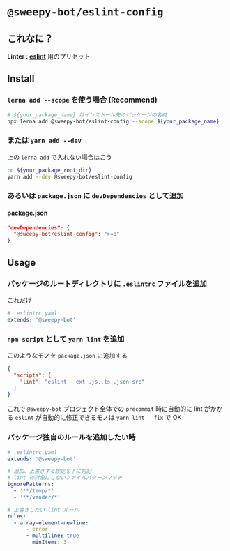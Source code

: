 # `@sweepy-bot/eslint-config`

## これなに？

**Linter : [eslint](https://eslint.org/)** 用のプリセット

## Install

### `lerna add --scope` を使う場合 (Recommend)

```sh
# ${your_package_name} はインストール先のパッケージの名前
npx lerna add @sweepy-bot/eslint-config --scope ${your_package_name}
```

### または `yarn add --dev`

上の `lerna add` で入れない場合はこう

```sh
cd ${your_package_root_dir}
yarn add --dev @sweepy-bot/eslint-config
```

### あるいは `package.json` に `devDependencies` として追加

#### package.json

```json
"devDependencies": {
  "@sweepy-bot/eslint-config": ">=0"
}
```

## Usage

### パッケージのルートディレクトリに `.eslintrc` ファイルを追加

これだけ

```yaml
# .eslintrc.yaml
extends: '@sweepy-bot'
```

### `npm script` として `yarn lint` を追加

このようなモノを `package.json` に追加する

```json
{
  "scripts": {
    "lint": "eslint --ext .js,.ts,.json src"
  }
}
```

これで `@sweepy-bot` プロジェクト全体での `precommit` 時に自動的に lint がかかる
`eslint` が自動的に修正できるモノは `yarn lint --fix` で OK

### パッケージ独自のルールを追加したい時

```yaml
# .eslintrc.yaml
extends: '@sweepy-bot'

# 追加、上書きする設定を下に列記
# lint の対象にしないファイルパターンマッチ
ignorePatterns:
  - '**/temp/*'
  - '**/vender/*'

# 上書きしたい lint ルール
rules:
  - array-element-newline:
      - error
      - multiline: true
        minItems: 3
```
